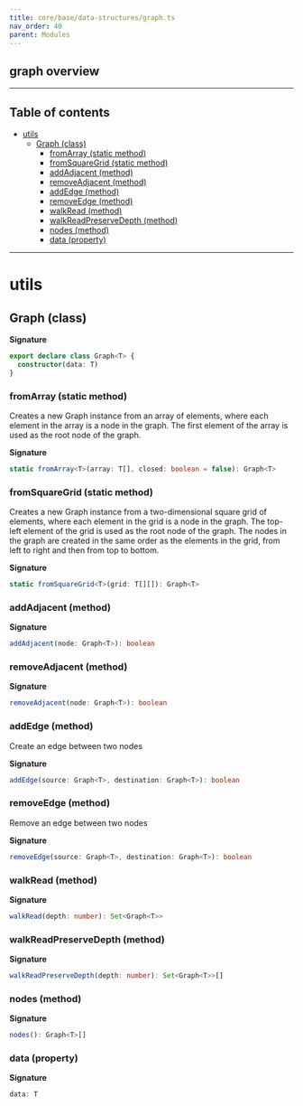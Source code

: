 ```yaml
---
title: core/base/data-structures/graph.ts
nav_order: 40
parent: Modules
---
```


## graph overview

---

<h2 class="text-delta">Table of contents</h2>

- [utils](#utils)
  - [Graph (class)](#graph-class)
    - [fromArray (static method)](#fromarray-static-method)
    - [fromSquareGrid (static method)](#fromsquaregrid-static-method)
    - [addAdjacent (method)](#addadjacent-method)
    - [removeAdjacent (method)](#removeadjacent-method)
    - [addEdge (method)](#addedge-method)
    - [removeEdge (method)](#removeedge-method)
    - [walkRead (method)](#walkread-method)
    - [walkReadPreserveDepth (method)](#walkreadpreservedepth-method)
    - [nodes (method)](#nodes-method)
    - [data (property)](#data-property)

---

# utils

## Graph (class)

**Signature**

```ts
export declare class Graph<T> {
  constructor(data: T)
}
```

### fromArray (static method)

Creates a new Graph instance from an array of elements, where each element in the array is a node in the graph.
The first element of the array is used as the root node of the graph.

**Signature**

```ts
static fromArray<T>(array: T[], closed: boolean = false): Graph<T>
```

### fromSquareGrid (static method)

Creates a new Graph instance from a two-dimensional square grid of elements, where each element in the grid is a node in the graph.
The top-left element of the grid is used as the root node of the graph.
The nodes in the graph are created in the same order as the elements in the grid, from left to right and then from top to bottom.

**Signature**

```ts
static fromSquareGrid<T>(grid: T[][]): Graph<T>
```

### addAdjacent (method)

**Signature**

```ts
addAdjacent(node: Graph<T>): boolean
```

### removeAdjacent (method)

**Signature**

```ts
removeAdjacent(node: Graph<T>): boolean
```

### addEdge (method)

Create an edge between two nodes

**Signature**

```ts
addEdge(source: Graph<T>, destination: Graph<T>): boolean
```

### removeEdge (method)

Remove an edge between two nodes

**Signature**

```ts
removeEdge(source: Graph<T>, destination: Graph<T>): boolean
```

### walkRead (method)

**Signature**

```ts
walkRead(depth: number): Set<Graph<T>>
```

### walkReadPreserveDepth (method)

**Signature**

```ts
walkReadPreserveDepth(depth: number): Set<Graph<T>>[]
```

### nodes (method)

**Signature**

```ts
nodes(): Graph<T>[]
```

### data (property)

**Signature**

```ts
data: T
```
